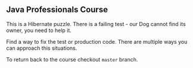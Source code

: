 Java Professionals Course
------------------------

This is a Hibernate puzzle. There is a failing test - our Dog cannot find its owner, you need to help it.

Find a way to fix the test or production code. There are multiple ways you can approach this situations.

To return back to the course checkout `master` branch.